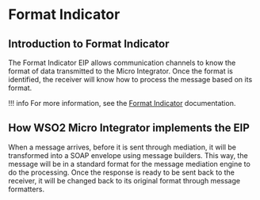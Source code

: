 # Format Indicator

## Introduction to Format Indicator

The Format Indicator EIP allows communication channels to know the format of data transmitted to the Micro Integrator. Once the format is identified, the receiver will know how to process the message based on its format. 

!!! info
    For more information, see the [Format Indicator](http://www.eaipatterns.com/FormatIndicator.html) documentation.

## How WSO2 Micro Integrator implements the EIP

When a message arrives, before it is sent through mediation, it will be transformed into a SOAP envelope using message builders. This way, the message will be in a standard format for the message mediation engine to do the processing. Once the response is ready to be sent back to the receiver, it will be changed back to its original format through message formatters. 
